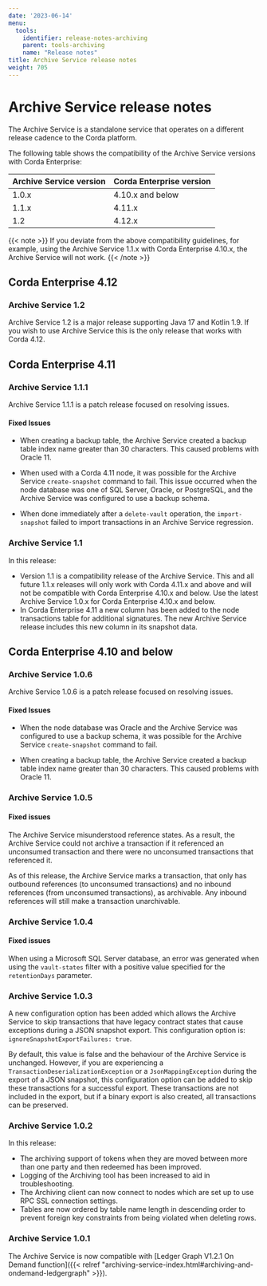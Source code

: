 ```yaml
---
date: '2023-06-14'
menu:
  tools:
    identifier: release-notes-archiving
    parent: tools-archiving
    name: "Release notes"
title: Archive Service release notes
weight: 705
---
```


# Archive Service release notes

The Archive Service is a standalone service that operates on a different release cadence to the Corda platform.

The following table shows the compatibility of the Archive Service versions with Corda Enterprise:

| Archive Service version      | Corda Enterprise version    |
|------------------------------|-----------------------------|
| 1.0.x                        | 4.10.x and below            |
| 1.1.x                        | 4.11.x                      |
| 1.2                          | 4.12.x                      |

{{< note >}}
If you deviate from the above compatibility guidelines, for example, using the Archive Service 1.1.x with Corda Enterprise 4.10.x, the Archive Service will not work.
{{< /note >}}

## Corda Enterprise 4.12

### Archive Service 1.2

Archive Service 1.2 is a major release supporting Java 17 and Kotlin 1.9. If you wish to use Archive Service this is the only release that works with Corda 4.12.

## Corda Enterprise 4.11

### Archive Service 1.1.1

Archive Service 1.1.1 is a patch release focused on resolving issues.

#### Fixed Issues

* When creating a backup table, the Archive Service created a backup table index name greater than 30 characters. This caused problems with Oracle 11.

* When used with a Corda 4.11 node, it was possible for the Archive Service `create-snapshot` command to fail. This issue occurred when the node database was one of SQL Server, Oracle, or PostgreSQL, and the Archive Service was configured to use a backup schema.

* When done immediately after a `delete-vault` operation, the `import-snapshot` failed to import transactions in an Archive Service regression.

### Archive Service 1.1

In this release:

* Version 1.1 is a compatibility release of the Archive Service. This and all future 1.1.x releases will only work with Corda 4.11.x and above and will not be compatible with Corda Enterprise 4.10.x and below. Use the latest Archive Service 1.0.x for Corda Enterprise 4.10.x and below.
* In Corda Enterprise 4.11 a new column has been added to the node transactions table for additional signatures. The new Archive Service release includes this new column in its snapshot data.

## Corda Enterprise 4.10 and below

### Archive Service 1.0.6

Archive Service 1.0.6 is a patch release focused on resolving issues.

#### Fixed Issues

* When the node database was Oracle and the Archive Service was configured to use a backup schema, it was possible for the Archive Service `create-snapshot` command to fail.

* When creating a backup table, the Archive Service created a backup table index name greater than 30 characters. This caused problems with Oracle 11.

### Archive Service 1.0.5

#### Fixed issues
The Archive Service misunderstood reference states. As a result, the Archive Service could not archive a transaction if it referenced an unconsumed transaction and there were no unconsumed transactions that referenced it.

As of this release, the Archive Service marks a transaction, that only has outbound references (to unconsumed transactions) and no inbound references (from unconsumed transactions), as archivable. Any inbound references will still make a transaction unarchivable.

### Archive Service 1.0.4

#### Fixed issues
When using a Microsoft SQL Server database, an error was generated when using the `vault-states` filter with a positive value specified for the `retentionDays` parameter.

### Archive Service 1.0.3

A new configuration option has been added which allows the Archive Service to skip transactions that have legacy contract states that cause exceptions during a JSON snapshot export. This configuration option is: `ignoreSnapshotExportFailures: true`.

By default, this value is false and the behaviour of the Archive Service is unchanged. However, if you are experiencing a `TransactionDeserializationException` or a `JsonMappingException` during the export of a JSON snapshot, this configuration option can be added to skip these transactions for a successful export. These transactions are not included in the export, but if a binary export is also created, all transactions can be preserved.

### Archive Service 1.0.2

In this release:

* The archiving support of tokens when they are moved between more than one party and then redeemed has been improved.
* Logging of the Archiving tool has been increased to aid in troubleshooting.
* The Archiving client can now connect to nodes which are set up to use RPC SSL connection settings.
* Tables are now ordered by table name length in descending order to prevent foreign key constraints from being violated when deleting rows.

### Archive Service 1.0.1

The Archive Service is now compatible with [Ledger Graph V1.2.1 On Demand function]({{< relref "archiving-service-index.html#archiving-and-ondemand-ledgergraph" >}}).
